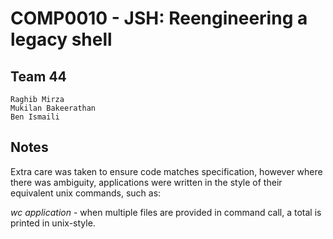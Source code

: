 # COMP0010 - JSH: Reengineering a legacy shell

## Team 44
```
Raghib Mirza
Mukilan Bakeerathan
Ben Ismaili
```

## Notes
Extra care was taken to ensure code matches specification, however where there was ambiguity, applications were written in the style of their equivalent unix commands, such as:

*wc application* - when multiple files are provided in command call, a total is printed in unix-style.

